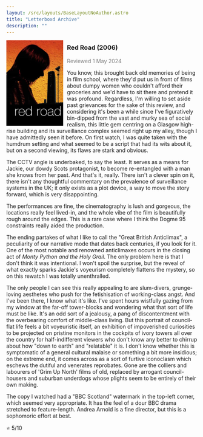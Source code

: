 ```yaml
---
layout: /src/layouts/BaseLayoutNoAuthor.astro
title: "Letterboxd Archive"
description: ""
---
```


<img src="/src/Images/redroad.jpg" style="width:150px;height:auto;float:left;padding-right:10px;">
<h3 style="padding-bottom:0;">Red Road (2006)</h3>
<p style="color:grey;">Reviewed 1 May 2024</p>

You know, this brought back old memories of being in film school, where they'd put us in front of films about dumpy women who couldn't afford their groceries and we'd have to sit there and pretend it was profound. Regardless, I'm willing to set aside past grievances for the sake of this review, and considering it's been a while since I've figuratively bin-dipped from the vast and murky sea of social realism, this little gem centring on a Glasgow high-rise building and its surveillance complex seemed right up my alley, though I have admittedly seen it before. On first watch, I was quite taken with the humdrum setting and what seemed to be a script that had its wits about it, but on a second viewing, its flaws are stark and obvious.

The CCTV angle is underbaked, to say the least. It serves as a means for Jackie, our dowdy Scots protagonist, to become re-entangled with a man she knows from her past. And that's it, really. There isn't a clever spin on it, there isn't any thoughtful commentary on the prevalence of surveillance systems in the UK; it only exists as a plot device, a way to move the story forward, which is very disappointing.

The performances are fine, the cinematography is lush and gorgeous, the locations really feel lived-in, and the whole vibe of the film is beautifully rough around the edges. This is a rare case where I think the Dogme 95 constraints really aided the production.

The ending partakes of what I like to call the "Great British Anticlimax", a peculiarity of our narrative mode that dates back centuries, if you look for it. One of the most notable and renowned anticlimaxes occurs in the closing act of <i>Monty Python and the Holy Grail</i>. The only problem here is that I don't think it was intentional. I won't spoil the surprise, but the reveal of what exactly sparks Jackie's voyeurism completely flattens the mystery, so on this rewatch I was totally unenthralled.

The only people I can see this really appealing to are slum-divers, grunge-loving aesthetes who push for the fetishisation of working-class angst. And I've been there, I know what it's like. I've spent hours wistfully gazing from my window at the far-off tower-blocks and wondering what that sort of life must be like. It's an odd sort of a jealousy, a pang of discontentment with the overbearing comfort of middle-class living. But this portrait of council-flat life feels a bit voyeuristic itself, an exhibition of impoverished curiosities to be projected on pristine monitors in the cockpits of ivory towers all over the country for half-indifferent viewers who don't know any better to chirrup about how "down to earth" and "relatable" it is. I don't know whether this is symptomatic of a general cultural malaise or something a bit more insidious; on the extreme end, it comes across as a sort of furtive iconoclasm which eschews the dutiful and venerates reprobates. Gone are the colliers and labourers of 'Grim Up North' films of old, replaced by arrogant council-housers and suburban underdogs whose plights seem to be entirely of their own making.

The copy I watched had a "BBC Scotland" watermark in the top-left corner, which seemed very appropriate. It has the feel of a dour BBC drama stretched to feature-length. Andrea Arnold is a fine director, but this is a sophomoric effort at best.

⭐ 5/10